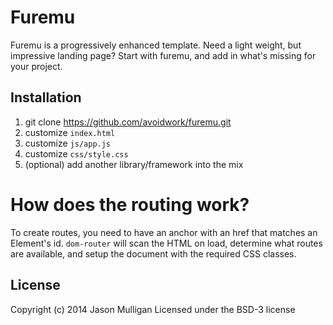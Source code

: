 # Furemu

Furemu is a progressively enhanced template. Need a light weight, but impressive landing page?
Start with furemu, and add in what's missing for your project.

## Installation
1. git clone https://github.com/avoidwork/furemu.git
2. customize `index.html`
3. customize `js/app.js`
4. customize `css/style.css`
5. (optional) add another library/framework into the mix

# How does the routing work?
To create routes, you need to have an anchor with an href that matches an Element's id. `dom-router`
will scan the HTML on load, determine what routes are available, and setup the document with the required
CSS classes.

## License
Copyright (c) 2014 Jason Mulligan
Licensed under the BSD-3 license
